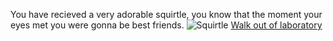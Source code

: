 You have recieved a very adorable squirtle, you know that the moment your eyes met you were gonna be best friends.
![Squirtle](http://orig05.deviantart.net/e95c/f/2010/233/6/6/tribal_squirtle_tattoo_by_argentine123.jpg)
[Walk out of laboratory](../squirtle/tackle.md)